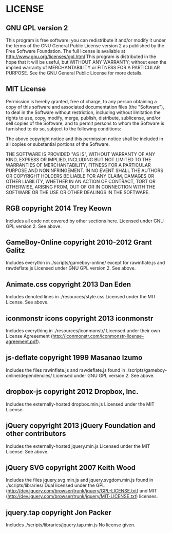 LICENSE
=================

GNU GPL version 2
-----------------
This program is free software; you can redistribute it and/or modify it under the terms of the GNU General Public License version 2 as published by the Free Software Foundation. The full license is available at http://www.gnu.org/licenses/gpl.html This program is distributed in the hope that it will be useful, but WITHOUT ANY WARRANTY; without even the implied warranty of MERCHANTABILITY or FITNESS FOR A PARTICULAR PURPOSE. See the GNU General Public License for more details.

MIT License
-----------------
Permission is hereby granted, free of charge, to any person obtaining
a copy of this software and associated documentation files (the
"Software"), to deal in the Software without restriction, including
without limitation the rights to use, copy, modify, merge, publish,
distribute, sublicense, and/or sell copies of the Software, and to
permit persons to whom the Software is furnished to do so, subject to
the following conditions:

The above copyright notice and this permission notice shall be
included in all copies or substantial portions of the Software.

THE SOFTWARE IS PROVIDED "AS IS", WITHOUT WARRANTY OF ANY KIND,
EXPRESS OR IMPLIED, INCLUDING BUT NOT LIMITED TO THE WARRANTIES OF
MERCHANTABILITY, FITNESS FOR A PARTICULAR PURPOSE AND
NONINFRINGEMENT. IN NO EVENT SHALL THE AUTHORS OR COPYRIGHT HOLDERS BE
LIABLE FOR ANY CLAIM, DAMAGES OR OTHER LIABILITY, WHETHER IN AN ACTION
OF CONTRACT, TORT OR OTHERWISE, ARISING FROM, OUT OF OR IN CONNECTION
WITH THE SOFTWARE OR THE USE OR OTHER DEALINGS IN THE SOFTWARE.


RGB copyright 2014 Trey Keown
-----------------
Includes all code not covered by other sections here.
Licensed under GNU GPL version 2. See above.

GameBoy-Online copyright 2010-2012 Grant Galitz
-----------------
Includes everythin in ./scripts/gameboy-online/ except for rawinflate.js and rawdeflate.js
Licensed under GNU GPL version 2. See above.

Animate.css copyright 2013 Dan Eden
-----------------
Includes denoted lines in ./resources/style.css
Licensed under the MIT License. See above.

iconmonstr icons copyright 2013 iconmonstr
-----------------
Includes everything in ./resources/iconmonstr/
Licensed under their own License Agreeement (http://iconmonstr.com/iconmonstr-license-agreement.pdf).

js-deflate copyright 1999 Masanao Izumo
-----------------
Includes the files rawinflate.js and rawdeflate.js found in ./scripts/gameboy-online/dependencies/
Licensed under GNU GPL version 2. See above.

dropbox-js copyright 2012 Dropbox, Inc.
-----------------
Includes the externally-hosted dropbox.min.js
Licensed under the MIT License.

jQuery copyright 2013 jQuery Foundation and other contributors
-----------------
Includes the externally-hosted jquery.min.js
Licensed under the MIT License. See above.

jQuery SVG copyright 2007 Keith Wood
-----------------
Includes the files jquery.svg.min.js and jquery.svgdom.min.js found in ./scripts/libraries/
Dual licensed under the GPL (http://dev.jquery.com/browser/trunk/jquery/GPL-LICENSE.txt) and MIT (http://dev.jquery.com/browser/trunk/jquery/MIT-LICENSE.txt) licenses. 

jquery.tap copyright Jon Packer
-----------------
Includes ./scripts/libraries/jquery.tap.min.js
No license given.